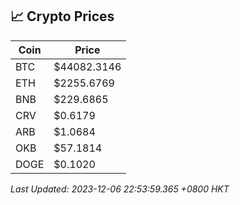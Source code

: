 ## 📈 Crypto Prices

| Coin | Price |
| ---- | ----- |
| BTC | $44082.3146 |
| ETH | $2255.6769 |
| BNB | $229.6865 |
| CRV | $0.6179 |
| ARB | $1.0684 |
| OKB | $57.1814 |
| DOGE | $0.1020 |

_Last Updated: 2023-12-06 22:53:59.365 +0800 HKT_